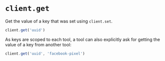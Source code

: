 # `client.get`

Get the value of a key that was set using `client.set`.

```js
client.get('uuid')
```

As keys are scoped to each tool, a tool can also explicitly ask for getting the value of a key from another tool:

```js
client.get('uuid', 'facebook-pixel')
```